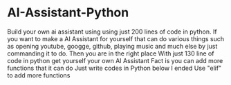 # AI-Assistant-Python
Build your own ai assistant using using just 200 lines of code in python. 
If you want to make a AI Assistant for yourself that can do various things such as opening youtube, googge, github, playing music and much else by just commanding it to do.
Then you are in the right place
With just 130 line of code in python get yourself your own AI Assistant
Fact is you can add more functions that it can do
Just write codes in Python below I ended
Use "elif" to add more functions
